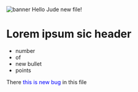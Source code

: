  ![banner](img/kitten.jpg)
 Hello Jude new file!
 # Lorem ipsum sic header

* number 
* of
* new bullet
* points

<p> There <span style="color:blue">this is new bug</span> in this file</p>
